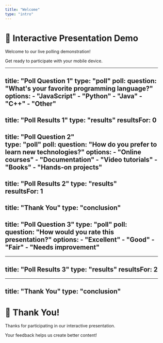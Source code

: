```yaml
---
title: "Welcome"
type: "intro"
---
```


# 🎉 Interactive Presentation Demo

Welcome to our live polling demonstration!

Get ready to participate with your mobile device.

---
title: "Poll Question 1"
type: "poll"
poll:
  question: "What's your favorite programming language?"
  options:
    - "JavaScript"
    - "Python"
    - "Java"
    - "C++"
    - "Other"
---
title: "Poll Results 1"
type: "results"
resultsFor: 0
---
title: "Poll Question 2"  
type: "poll"
poll:
  question: "How do you prefer to learn new technologies?"
  options:
    - "Online courses"
    - "Documentation"
    - "Video tutorials"
    - "Books"
    - "Hands-on projects"
---
title: "Poll Results 2"
type: "results"  
resultsFor: 1
---
title: "Thank You"
type: "conclusion"
---
title: "Poll Question 3"
type: "poll"
poll:
  question: "How would you rate this presentation?"
  options:
    - "Excellent"
    - "Good" 
    - "Fair"
    - "Needs improvement"
---

---
title: "Poll Results 3"
type: "results"
resultsFor: 2
---

---
title: "Thank You"
type: "conclusion"
---

# 🙏 Thank You!

Thanks for participating in our interactive presentation.

Your feedback helps us create better content!